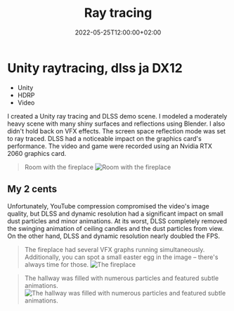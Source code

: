 ﻿---
title: "Ray tracing"
name: "ray"
excerpt: "I created a Unity ray tracing and DLSS demo scene. I modeled a moderately heavy scene with many shiny surfaces and reflections using Blender. I also didn't hold back..."
thumbnail: "ray.webp"
tech: 
    - "Unity"
    - "HDRP"
    - "Video"
date: 2022-05-25T12:00:00+02:00
draft: false
---
# Unity raytracing, dlss ja DX12

-   Unity
-   HDRP
-   Video


I created a Unity ray tracing and DLSS demo scene. I modeled a moderately heavy scene with many shiny surfaces and reflections using Blender. I also didn't hold back on VFX effects. The screen space reflection mode was set to ray traced. DLSS had a noticeable impact on the graphics card's performance. The video and game were recorded using an Nvidia RTX 2060 graphics card.


<video-link imgUrl="/content/images/ray.webp" videoUrl="https://youtu.be/iFBjlztOsMU"></video-link>


> Room with the fireplace
![Room with the fireplace](/content/images/rthumbnail.webp "Room with the fireplace")

## My 2 cents

Unfortunately, YouTube compression compromised the video's image quality, but DLSS and dynamic resolution had a significant impact on small dust particles and minor animations. At its worst, DLSS completely removed the swinging animation of ceiling candles and the dust particles from view. On the other hand, DLSS and dynamic resolution nearly doubled the FPS.

> The fireplace had several VFX graphs running simultaneously. Additionally, you can spot a small easter egg in the image – there's always time for those.
> ![The fireplace](/content/images/fireplace.webp "The fireplace")

> The hallway was filled with numerous particles and featured subtle animations.
![The hallway was filled with numerous particles and featured subtle animations.](/content/images/hallway.webp "The hallway was filled with numerous particles and featured subtle animations.")

